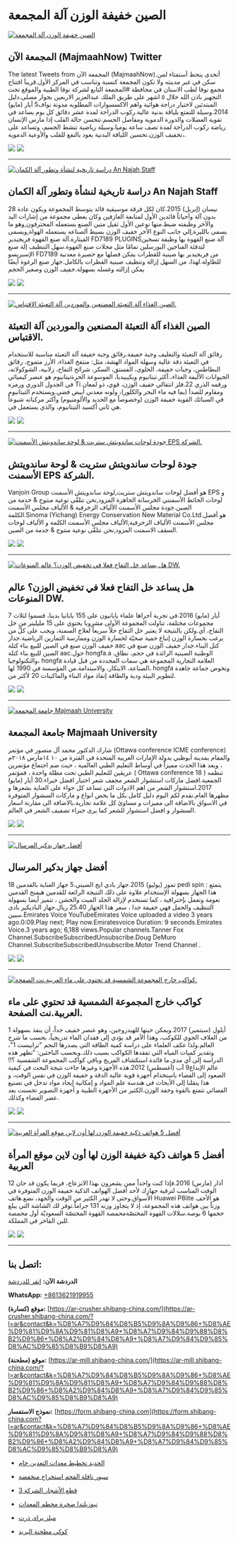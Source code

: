 # الصين خفيفة الوزن آلة المجمعة

<a href="https://swt.shibang-china.com/?l=ar&img&k=%D8%A7%D9%84%D8%B5%D9%8A%D9%86+%D8%AE%D9%81%D9%8A%D9%81%D8%A9+%D8%A7%D9%84%D9%88%D8%B2%D9%86+%D8%A2%D9%84%D8%A9+%D8%A7%D9%84%D9%85%D8%AC%D9%85%D8%B9%D8%A9" target="_blank">![الصين خفيفة الوزن آلة المجمعة](http://static.shibang-china.com/all-800x300/720.jpg)</a>

## المجمعة الآن (MajmaahNow) Twitter
The latest Tweets from المجمعة الآن (MajmaahNow).أتحدى ينحط أستفتاء لمن سكن في غير مدينته ولا تكون المجمعة كنسبة وتناسب في المركز الأول.قريبآ افتتاح مجمع نوفا لطب الاسنان في محافظة #المجمعة التابع لشركة نوفا الطبية والموقع تحت التجهيز باذن الله خلال ٥ اشهر على طريق الملك عبدالعزيز الاربعين بجوار مصلى.دليل المبتدئين لاختيار دراجة هوائية واهم الاكسسوارات المطلوبه مدونة نواف5 أيار (مايو) 2014.وسيلة للتمتع بلياقة بدنية عالية.ركوب الدراجة لمدة عشر دقائق كل يوم يساعد في تقوية العضلات والدورة الدموية ومفاصل الجسم.تتحسن حالة القلب إذا مارس الإنسان رياضة ركوب الدراجة لمدة نصف ساعة يوميا.وسيلة رياضية تنشط الجسم، وتساعد على تخفيف الوزن.تحسين اللياقة البدنية يعود بالنفع للقلب والأوعية الدموية،.


<a href="https://whatsapp.shibangsoft.com/WhatsApp.php" target="_blank" title="WhatsApp">![](http://static.shibang-china.com/icon/whatsapp.png)</a> <a href="https://swt.shibang-china.com/?l=ar&icon&k=%D8%A7%D9%84%D8%B5%D9%8A%D9%86+%D8%AE%D9%81%D9%8A%D9%81%D8%A9+%D8%A7%D9%84%D9%88%D8%B2%D9%86+%D8%A2%D9%84%D8%A9+%D8%A7%D9%84%D9%85%D8%AC%D9%85%D8%B9%D8%A9" target="_blank">![](http://static.shibang-china.com/icon/chat-ar.png)</a>

---

<a href="https://swt.shibang-china.com/?l=ar&img&k=%D8%A7%D9%84%D8%B5%D9%8A%D9%86+%D8%AE%D9%81%D9%8A%D9%81%D8%A9+%D8%A7%D9%84%D9%88%D8%B2%D9%86+%D8%A2%D9%84%D8%A9+%D8%A7%D9%84%D9%85%D8%AC%D9%85%D8%B9%D8%A9" target="_blank">![دراسة تاريخية لنشأة وتطور آلة الكمان An Najah Staff](http://static.shibang-china.com/all-800x300/408.jpg)</a>

## دراسة تاريخية لنشأة وتطور آلة الكمان An Najah Staff
28 نيسان (إبريل) 2015.كان لكل فرقة موسيقية قائد يتوسط المجموعة ويكون عادة بدون آلة وأحياناً قائدين الأول لمتابعة العازفين وكان يعطى مجموعة من إشارات اليد والآخر وظيفته ضبط.منها نوعين الأول ثقيل متين الصنع يستعمله المحترفون,وهو ما يسمى بالليرة,إلي جانب النوع الأخر خفيف الوزن بسيط ألصناعه يستعمله الهواة,ويسمى القيثارة.آلة صنع القهوة فريجيدير FD7189 PLUGINSآلة صنع القهوة بها وظيفة تسخين لتدفئة الفناجين البورسلين تمامًا مثل محلات صنع القهوة.سهل التنظيف إلة صنع الإسبريسو FD7189 من فريجيدير بها صينية للقطرات يمكن فصلها مع حصيرة معدنية للطاولة.لهذا، من السهل إزالة وتنظيف صينية القطرات بالكامل.جهاز صنع الرغوة أيضًا يمكن إزالته وغسله بسهولة.خفيف الوزن وصغير الحجم


<a href="https://whatsapp.shibangsoft.com/WhatsApp.php" target="_blank" title="WhatsApp">![](http://static.shibang-china.com/icon/whatsapp.png)</a> <a href="https://swt.shibang-china.com/?l=ar&icon&k=%D8%A7%D9%84%D8%B5%D9%8A%D9%86+%D8%AE%D9%81%D9%8A%D9%81%D8%A9+%D8%A7%D9%84%D9%88%D8%B2%D9%86+%D8%A2%D9%84%D8%A9+%D8%A7%D9%84%D9%85%D8%AC%D9%85%D8%B9%D8%A9" target="_blank">![](http://static.shibang-china.com/icon/chat-ar.png)</a>

---

<a href="https://swt.shibang-china.com/?l=ar&img&k=%D8%A7%D9%84%D8%B5%D9%8A%D9%86+%D8%AE%D9%81%D9%8A%D9%81%D8%A9+%D8%A7%D9%84%D9%88%D8%B2%D9%86+%D8%A2%D9%84%D8%A9+%D8%A7%D9%84%D9%85%D8%AC%D9%85%D8%B9%D8%A9" target="_blank">![الصين الغذاء آلة التعبئة المصنعين والموردين آلة التعبئة الاقتباس.](http://static.shibang-china.com/all-800x300/538.jpg)</a>

## الصين الغذاء آلة التعبئة المصنعين والموردين آلة التعبئة الاقتباس.
رقائق آلة التعبئة والتغليف وجبة خفيفة.رقائق وجبة خفيفة آلة التعبئة مناسبة للاستخدام في التعبئة دقة عالية وسهلة المواد الهشة، مثل: منتفخ الغذاء، الأرز متموج، رقائق البطاطس، وجبات خفيفة، الحلوى، الفستق، السكر، شرائح التفاح، زلابية، الشوكولاته، الحيوانات الأليفة الغذاء،.أكثر.تيتانيوم ويكيبيديا، الموسوعة الحرةتيتانيوم هو عنصر كيميائي في الجدول الدوري ورمزه Ti ورقمه الذري 22.فلز انتقالي خفيف الوزن، قوي، ذو لمعان ومقاوم للصدأ (بما فيه ماء البحر والكلور)، ولونه معدني أبيض فضي.ويستخدم التيتانيوم في السبائك القوية خفيفة الوزن (وخصوصاً مع الحديد والألومنيوم) وأكثر مركباته شيوعاً هي ثاني أكسيد التيتانيوم، والذي يستعمل في.


<a href="https://whatsapp.shibangsoft.com/WhatsApp.php" target="_blank" title="WhatsApp">![](http://static.shibang-china.com/icon/whatsapp.png)</a> <a href="https://swt.shibang-china.com/?l=ar&icon&k=%D8%A7%D9%84%D8%B5%D9%8A%D9%86+%D8%AE%D9%81%D9%8A%D9%81%D8%A9+%D8%A7%D9%84%D9%88%D8%B2%D9%86+%D8%A2%D9%84%D8%A9+%D8%A7%D9%84%D9%85%D8%AC%D9%85%D8%B9%D8%A9" target="_blank">![](http://static.shibang-china.com/icon/chat-ar.png)</a>

---

<a href="https://swt.shibang-china.com/?l=ar&img&k=%D8%A7%D9%84%D8%B5%D9%8A%D9%86+%D8%AE%D9%81%D9%8A%D9%81%D8%A9+%D8%A7%D9%84%D9%88%D8%B2%D9%86+%D8%A2%D9%84%D8%A9+%D8%A7%D9%84%D9%85%D8%AC%D9%85%D8%B9%D8%A9" target="_blank">![جودة لوحات ساندويتش ستريت &amp; لوحة ساندويتش الأسمنت EPS الشركة.](http://static.shibang-china.com/all-800x300/714.jpg)</a>

## جودة لوحات ساندويتش ستريت &amp; لوحة ساندويتش الأسمنت EPS الشركة.
Vanjoin Group هو أفضل لوحات ساندويتش ستريت,لوحة ساندويتش الأسمنت EPS و لوحات الحائط الأسمنتي الخرسانة الجاهزة المزود,نحن نتلقّى نوعية منتوج &amp; خدمة من الصين.جودة مجلس الأسمنت الألياف الزخرفية &amp; الألياف مجلس الأسمنت الكلمة.Sinoma (Yichang) Energy Conservation New Material Co.Ltd.هو أفضل مجلس الأسمنت الألياف الزخرفية,الألياف مجلس الأسمنت الكلمة و الألياف لوحات السقف الاسمنت المزود,نحن نتلقّى نوعية منتوج &amp; خدمة من الصين.


<a href="https://whatsapp.shibangsoft.com/WhatsApp.php" target="_blank" title="WhatsApp">![](http://static.shibang-china.com/icon/whatsapp.png)</a> <a href="https://swt.shibang-china.com/?l=ar&icon&k=%D8%A7%D9%84%D8%B5%D9%8A%D9%86+%D8%AE%D9%81%D9%8A%D9%81%D8%A9+%D8%A7%D9%84%D9%88%D8%B2%D9%86+%D8%A2%D9%84%D8%A9+%D8%A7%D9%84%D9%85%D8%AC%D9%85%D8%B9%D8%A9" target="_blank">![](http://static.shibang-china.com/icon/chat-ar.png)</a>

---

<a href="https://swt.shibang-china.com/?l=ar&img&k=%D8%A7%D9%84%D8%B5%D9%8A%D9%86+%D8%AE%D9%81%D9%8A%D9%81%D8%A9+%D8%A7%D9%84%D9%88%D8%B2%D9%86+%D8%A2%D9%84%D8%A9+%D8%A7%D9%84%D9%85%D8%AC%D9%85%D8%B9%D8%A9" target="_blank">![هل يساعد خل التفاح فعلا في تخفيض الوزن؟ عالم المنوعات DW.](http://static.shibang-china.com/all-800x300/638.jpg)</a>

## هل يساعد خل التفاح فعلا في تخفيض الوزن؟ عالم المنوعات DW.
7 أيار (مايو) 2016.في تجربة أجراها علماء يابانيون على 155 يابانيا بدينا، قسموا لثلاث مجموعات مختلفة، تناولت المجموعة الأولى مشروبا يحتوي على 15 مليليتر من خل التفاح، أي.ولكن بالنتيجة لا يعتبر خل التفاح حلاً سريعاً لعلاج السمنة، ويجب على كلّ من يرغب بخسارة الوزن إتباع حمية صحيّة لخسارة الوزن وممارسة التمارين الرياضية.جدار خفيف الوزن صنع في الصين للبيع بناء كتلة aac كتل البناء.جدار خفيف الوزن صنع في الصين للبيع بناء كتلة aac.حول hongfa.a الوطنية الصينية الرائدة في حجم، نطاق، والتكنولوجيا، hongfa العلامة التجارية المجموعة هي سمات المحددة من قبل قيادة الصناعة، الابتكار، والاستدامة.من المؤسسة في 1990 لها، hongfa وتخوض جماعة جاهدة لتطوير البيئة ودية والطاقة إنقاذ مواد البناء والماكينات 20 لأكثر من.


<a href="https://whatsapp.shibangsoft.com/WhatsApp.php" target="_blank" title="WhatsApp">![](http://static.shibang-china.com/icon/whatsapp.png)</a> <a href="https://swt.shibang-china.com/?l=ar&icon&k=%D8%A7%D9%84%D8%B5%D9%8A%D9%86+%D8%AE%D9%81%D9%8A%D9%81%D8%A9+%D8%A7%D9%84%D9%88%D8%B2%D9%86+%D8%A2%D9%84%D8%A9+%D8%A7%D9%84%D9%85%D8%AC%D9%85%D8%B9%D8%A9" target="_blank">![](http://static.shibang-china.com/icon/chat-ar.png)</a>

---

<a href="https://swt.shibang-china.com/?l=ar&img&k=%D8%A7%D9%84%D8%B5%D9%8A%D9%86+%D8%AE%D9%81%D9%8A%D9%81%D8%A9+%D8%A7%D9%84%D9%88%D8%B2%D9%86+%D8%A2%D9%84%D8%A9+%D8%A7%D9%84%D9%85%D8%AC%D9%85%D8%B9%D8%A9" target="_blank">![جامعة المجمعة Majmaah University](http://static.shibang-china.com/all-800x300/1149.jpg)</a>

## جامعة المجمعة Majmaah University
شارك الدكتور محمد آل منصور في مؤتمر (Ottawa conference ICME conference) والمقام بمدينة أبوظبي بدولة الإمارات العربية المتحدة في الفترة من ١٠ ١٤مارس ٢٠١٨م ، ويعد هذا الحدث مميزاً في أوساط التعليم الطبي العالمية ، حيث ضم اجتماع مؤتمرين عريقين للتعليم الطبي تحت مظلة واحدة ، فمؤتمر ( Ottawa conference 18 ) تنظمه الجمعية.افضل ماركات استشوار الشعر مجفف شعر اختيار افضل خبراء.30 أيار (مايو) 2017.استشوار الشعر من اهم الادوات التي تساعد كل حواء على العناية بشعرها و مظهرها العام.نقدم لكم اليوم دليل كامل بكل ما يخص انواع و ماركات السشوار المتوفرة في الاسواق بالاضافة الى مميزات و مساوئ كل علامة تجارية.بالاضافة الى مقارنة اسعار السشوار و افضل استشوار للشعر كما يرى خبراء تصفيف الشعر في العالم.


<a href="https://whatsapp.shibangsoft.com/WhatsApp.php" target="_blank" title="WhatsApp">![](http://static.shibang-china.com/icon/whatsapp.png)</a> <a href="https://swt.shibang-china.com/?l=ar&icon&k=%D8%A7%D9%84%D8%B5%D9%8A%D9%86+%D8%AE%D9%81%D9%8A%D9%81%D8%A9+%D8%A7%D9%84%D9%88%D8%B2%D9%86+%D8%A2%D9%84%D8%A9+%D8%A7%D9%84%D9%85%D8%AC%D9%85%D8%B9%D8%A9" target="_blank">![](http://static.shibang-china.com/icon/chat-ar.png)</a>

---

<a href="https://swt.shibang-china.com/?l=ar&img&k=%D8%A7%D9%84%D8%B5%D9%8A%D9%86+%D8%AE%D9%81%D9%8A%D9%81%D8%A9+%D8%A7%D9%84%D9%88%D8%B2%D9%86+%D8%A2%D9%84%D8%A9+%D8%A7%D9%84%D9%85%D8%AC%D9%85%D8%B9%D8%A9" target="_blank">![أفضل جهاز بدكير المرسال](http://static.shibang-china.com/all-800x300/557.jpg)</a>

## أفضل جهاز بدكير المرسال
18 تموز (يوليو) 2015.جهاز بادي ايج الصيني.5 جهاز العناية بالقدمين pedi spin : يتمتع هذا الجهاز بسهولة الإستخدام علاوة على ذلك النتيجة الرائعة للقدمين هيمنح القدمين نعومة وتعمل بإحترافية ، كما تستخدم لإزالة الجلد الميت والخشن ، تتميز أيضا بسهولة التنظيف والحمل فهي خفيفة جدا ، سعر هذا الجهاز 25.40 ريال.جهاز الباديكير بادى سبين.Emirates Voice YouTubeEmirates Voice uploaded a video 3 years ago.0:09.Play next; Play now.Emiratesvoice Duration: 9 seconds.Emirates Voice.3 years ago; 6,188 views.Popular channels.Tanner Fox Channel.SubscribeSubscribedUnsubscribe.Doug DeMuro Channel.SubscribeSubscribedUnsubscribe.Motor Trend Channel .


<a href="https://whatsapp.shibangsoft.com/WhatsApp.php" target="_blank" title="WhatsApp">![](http://static.shibang-china.com/icon/whatsapp.png)</a> <a href="https://swt.shibang-china.com/?l=ar&icon&k=%D8%A7%D9%84%D8%B5%D9%8A%D9%86+%D8%AE%D9%81%D9%8A%D9%81%D8%A9+%D8%A7%D9%84%D9%88%D8%B2%D9%86+%D8%A2%D9%84%D8%A9+%D8%A7%D9%84%D9%85%D8%AC%D9%85%D8%B9%D8%A9" target="_blank">![](http://static.shibang-china.com/icon/chat-ar.png)</a>

---

<a href="https://swt.shibang-china.com/?l=ar&img&k=%D8%A7%D9%84%D8%B5%D9%8A%D9%86+%D8%AE%D9%81%D9%8A%D9%81%D8%A9+%D8%A7%D9%84%D9%88%D8%B2%D9%86+%D8%A2%D9%84%D8%A9+%D8%A7%D9%84%D9%85%D8%AC%D9%85%D8%B9%D8%A9" target="_blank">![كواكب خارج المجموعة الشمسية قد تحتوي على ماء العربية.نت الصفحة.](http://static.shibang-china.com/all-800x300/251.jpg)</a>

## كواكب خارج المجموعة الشمسية قد تحتوي على ماء العربية.نت الصفحة.
1 أيلول (سبتمبر) 2017.ويمكن حينها للهيدروجين، وهو عنصر خفيف جداً، أن ينفذ بسهولة من الغلاف الجوي للكوكب، وهذا الأمر قد يؤدي إلى فقدان الماء تدريجياً، بحسب ما شرح العالم.ولذا عكف العلماء على دراسة كمية الطاقة التي يصدرها النجم &quot;ترابيست 1&quot;، وتقدير كميات المياه التي تفقدها الكواكب بسبب ذلك.وبحسب الباحثين: &quot;تظهر هذه الدراسة إلى أي مدى.ما فائدة استكشاف المريخ وباقي كواكب المجموعة الشمسية ؟!! عالم الإبداع9 آب (أغسطس) 2012.هذه الأجهزة وغيرها جاءت نتيجة البحث في كيفية الصعود إلى الفضاء باستخدام أجهزة قوية عالية الدقة و خفيفة الوزن في نفس الوقت، و هذا ينقلنا إلى الأبحاث في هندسة علم المواد و إمكانية إيجاد مواد تدخل في تصنيع الفضائي تتمتع بالقوة وخفة الوزن.الكثير من الأجهزة الطبية و أجهزة التصوير تحسنت بعد عصر الفضاء وكذلك.


<a href="https://whatsapp.shibangsoft.com/WhatsApp.php" target="_blank" title="WhatsApp">![](http://static.shibang-china.com/icon/whatsapp.png)</a> <a href="https://swt.shibang-china.com/?l=ar&icon&k=%D8%A7%D9%84%D8%B5%D9%8A%D9%86+%D8%AE%D9%81%D9%8A%D9%81%D8%A9+%D8%A7%D9%84%D9%88%D8%B2%D9%86+%D8%A2%D9%84%D8%A9+%D8%A7%D9%84%D9%85%D8%AC%D9%85%D8%B9%D8%A9" target="_blank">![](http://static.shibang-china.com/icon/chat-ar.png)</a>

---

<a href="https://swt.shibang-china.com/?l=ar&img&k=%D8%A7%D9%84%D8%B5%D9%8A%D9%86+%D8%AE%D9%81%D9%8A%D9%81%D8%A9+%D8%A7%D9%84%D9%88%D8%B2%D9%86+%D8%A2%D9%84%D8%A9+%D8%A7%D9%84%D9%85%D8%AC%D9%85%D8%B9%D8%A9" target="_blank">![أفضل 5 هواتف ذكية خفيفة الوزن لها أون لاين موقع المرأة العربية](http://static.shibang-china.com/all-800x300/43.jpg)</a>

## أفضل 5 هواتف ذكية خفيفة الوزن لها أون لاين موقع المرأة العربية
12 آذار (مارس) 2016.فإذا كنت واحداً ممن يشعرون بهذا الانزعاج، فربما يكون قد حان الوقت المناسب لترقية جهازك لأحد أفضل الهواتف الذكية خفيفة الوزن المتوفرة في الأسواق.وحتى لا تهدر الكثير من الوقت والجهد، نضع.هاتف Huawei P8lite هو الأخف وزناً بين هواتف هذه المجموعة، إذ لا يتجاوز وزنه 131 جراماً.توفر لك الشاشة التي يبلغ حجمها 6 بوصة.سلالات القهوة المختصّةمحمصة القهوة المختصّة السعوديّة أول محمصة للبن الفاخر في المملكة.


<a href="https://whatsapp.shibangsoft.com/WhatsApp.php" target="_blank" title="WhatsApp">![](http://static.shibang-china.com/icon/whatsapp.png)</a> <a href="https://swt.shibang-china.com/?l=ar&icon&k=%D8%A7%D9%84%D8%B5%D9%8A%D9%86+%D8%AE%D9%81%D9%8A%D9%81%D8%A9+%D8%A7%D9%84%D9%88%D8%B2%D9%86+%D8%A2%D9%84%D8%A9+%D8%A7%D9%84%D9%85%D8%AC%D9%85%D8%B9%D8%A9" target="_blank">![](http://static.shibang-china.com/icon/chat-ar.png)</a>

---
## اتصل بنا:

**الدردشة الآن:** [انقر للدردشة](https://swt.shibang-china.com?l=ar&contact&k=%D8%A7%D9%84%D8%B5%D9%8A%D9%86+%D8%AE%D9%81%D9%8A%D9%81%D8%A9+%D8%A7%D9%84%D9%88%D8%B2%D9%86+%D8%A2%D9%84%D8%A9+%D8%A7%D9%84%D9%85%D8%AC%D9%85%D8%B9%D8%A9)

**WhatsApp:**  [+8613621919955](https://whatsapp.shibangsoft.com/WhatsApp.php)

**موقع (كسارة):** [https://ar-crusher.shibang-china.com/](https://ar-crusher.shibang-china.com/?l=ar&contact&k=%D8%A7%D9%84%D8%B5%D9%8A%D9%86+%D8%AE%D9%81%D9%8A%D9%81%D8%A9+%D8%A7%D9%84%D9%88%D8%B2%D9%86+%D8%A2%D9%84%D8%A9+%D8%A7%D9%84%D9%85%D8%AC%D9%85%D8%B9%D8%A9)

**موقع (مطحنة):** [https://ar-mill.shibang-china.com/](https://ar-mill.shibang-china.com/?l=ar&contact&k=%D8%A7%D9%84%D8%B5%D9%8A%D9%86+%D8%AE%D9%81%D9%8A%D9%81%D8%A9+%D8%A7%D9%84%D9%88%D8%B2%D9%86+%D8%A2%D9%84%D8%A9+%D8%A7%D9%84%D9%85%D8%AC%D9%85%D8%B9%D8%A9)

**نموذج الاستفسار:** [https://form.shibang-china.com](https://form.shibang-china.com?l=ar&contact&k=%D8%A7%D9%84%D8%B5%D9%8A%D9%86+%D8%AE%D9%81%D9%8A%D9%81%D8%A9+%D8%A7%D9%84%D9%88%D8%B2%D9%86+%D8%A2%D9%84%D8%A9+%D8%A7%D9%84%D9%85%D8%AC%D9%85%D8%B9%D8%A9)

* [الحديد تخطيط معدات التعدين خام](../24/%D8%A7%D9%84%D8%AD%D8%AF%D9%8A%D8%AF%20%D8%AA%D8%AE%D8%B7%D9%8A%D8%B7%20%D9%85%D8%B9%D8%AF%D8%A7%D8%AA%20%D8%A7%D9%84%D8%AA%D8%B9%D8%AF%D9%8A%D9%86%20%D8%AE%D8%A7%D9%85.md)

* [سيور ناقلة الفحم استخراج منخفضة](../23/%D8%B3%D9%8A%D9%88%D8%B1%20%D9%86%D8%A7%D9%82%D9%84%D8%A9%20%D8%A7%D9%84%D9%81%D8%AD%D9%85%20%D8%A7%D8%B3%D8%AA%D8%AE%D8%B1%D8%A7%D8%AC%20%D9%85%D9%86%D8%AE%D9%81%D8%B6%D8%A9.md)

* [قطع الأشجار الشركة 3](../21/%D9%82%D8%B7%D8%B9%20%D8%A7%D9%84%D8%A3%D8%B4%D8%AC%D8%A7%D8%B1%20%D8%A7%D9%84%D8%B4%D8%B1%D9%83%D8%A9%203.md)

* [نيوزيلندا صخرة محطم المعدات](../21/%D9%86%D9%8A%D9%88%D8%B2%D9%8A%D9%84%D9%86%D8%AF%D8%A7%20%D8%B5%D8%AE%D8%B1%D8%A9%20%D9%85%D8%AD%D8%B7%D9%85%20%D8%A7%D9%84%D9%85%D8%B9%D8%AF%D8%A7%D8%AA.md)

* [میلز برای ذرت](../21/%D9%85%DB%8C%D9%84%D8%B2%20%D8%A8%D8%B1%D8%A7%DB%8C%20%D8%B0%D8%B1%D8%AA.md)

* [كوكي مطحنة البريد](../21/%D9%83%D9%88%D9%83%D9%8A%20%D9%85%D8%B7%D8%AD%D9%86%D8%A9%20%D8%A7%D9%84%D8%A8%D8%B1%D9%8A%D8%AF.md)